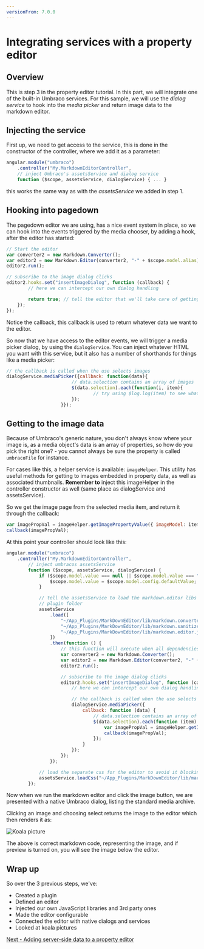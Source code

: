 ```yaml
---
versionFrom: 7.0.0
---
```



# Integrating services with a property editor

## Overview

This is step 3 in the property editor tutorial. In this part, we will integrate one of the built-in Umbraco services. For this sample, we will use the *dialog service* to hook into the *media picker* and return image data to the markdown editor.

## Injecting the service

First up, we need to get access to the service, this is done in the constructor of the controller, where we add it as a parameter:

```javascript
angular.module("umbraco")
    .controller("My.MarkdownEditorController",
    // inject Umbraco's assetsService and dialog service
    function ($scope, assetsService, dialogService) { ... }
```

this works the same way as with the *assetsService* we added in step 1.

## Hooking into pagedown

The pagedown editor we are using, has a nice event system in place, so we can hook into the events triggered by the media chooser, by adding a hook, after the editor has started:

```javascript
// Start the editor
var converter2 = new Markdown.Converter();
var editor2 = new Markdown.Editor(converter2, "-" + $scope.model.alias);
editor2.run();

// subscribe to the image dialog clicks
editor2.hooks.set("insertImageDialog", function (callback) {
        // here we can intercept our own dialog handling

        return true; // tell the editor that we'll take care of getting the image url
    });
});
```

Notice the callback, this callback is used to return whatever data we want to the editor.

So now that we have access to the editor events, we will trigger a media picker dialog, by using the `dialogService`. You can inject whatever HTML you want with this service, but it also has a number of shorthands for things like a media picker:

```javascript
// the callback is called when the use selects images
dialogService.mediaPicker({callback: function(data){
                        // data.selection contains an array of images
                        $(data.selection).each(function(i, item){
                                // try using $log.log(item) to see what this data contains
                        });
                    }});
```

## Getting to the image data

Because of Umbraco's generic nature, you don't always know where your image is, as a media object's data is an array of properties, so how do you pick the right one? - you cannot always be sure the property is called `umbracoFile` for instance.

For cases like this, a helper service is available: `imageHelper`. This utility has useful methods for getting to images embedded in property data, as well as associated thumbnails. **Remember to** inject this imageHelper in the controller constructor as well (same place as dialogService and assetsService).

So we get the image page from the selected media item, and return it through the callback:

```javascript
var imagePropVal = imageHelper.getImagePropertyValue({ imageModel: item, scope: $scope });
callback(imagePropVal);
```

At this point your controller should look like this:

```javascript
angular.module("umbraco")
    .controller("My.MarkdownEditorController",
        // inject umbracos assetsService
        function ($scope, assetsService, dialogService) {
            if ($scope.model.value === null || $scope.model.value === "") {
                $scope.model.value = $scope.model.config.defaultValue;
            }

            // tell the assetsService to load the markdown.editor libs from the markdown editors
            // plugin folder
            assetsService
                .load([
                    "~/App_Plugins/MarkDownEditor/lib/markdown.converter.js",
                    "~/App_Plugins/MarkDownEditor/lib/markdown.sanitizer.js",
                    "~/App_Plugins/MarkDownEditor/lib/markdown.editor.js"
                ])
                .then(function () {
                    // this function will execute when all dependencies have loaded
                    var converter2 = new Markdown.Converter();
                    var editor2 = new Markdown.Editor(converter2, "-" + $scope.model.alias);
                    editor2.run();

                    // subscribe to the image dialog clicks
                    editor2.hooks.set("insertImageDialog", function (callback) {
                        // here we can intercept our own dialog handling

                        // the callback is called when the use selects images
                        dialogService.mediaPicker({
                            callback: function (data) {
                                // data.selection contains an array of images
                                $(data.selection).each(function (item) {
                                    var imagePropVal = imageHelper.getImagePropertyValue({ imageModel: item, scope: $scope });
                                    callback(imagePropVal);
                                });
                            }
                        });
                    });
                });

            // load the separate css for the editor to avoid it blocking our JavaScript loading
            assetsService.loadCss("~/App_Plugins/MarkDownEditor/lib/markdown.editor.less");
        });
```

Now when we run the markdown editor and click the image button, we are presented with a native Umbraco dialog, listing the standard media archive.

Clicking an image and choosing select returns the image to the editor which then renders it as:

![Koala picture][1]

[1]: /media/1005/Koala.jpg

The above is correct markdown code, representing the image, and if preview is turned on, you will see the image below the editor.

## Wrap up

So over the 3 previous steps, we've:

- Created a plugin
- Defined an editor
- Injected our own JavaScript libraries and 3rd party ones
- Made the editor configurable
- Connected the editor with native dialogs and services
- Looked at koala pictures

[Next - Adding server-side data to a property editor](part-4-v7.md)
